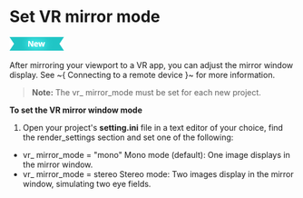 # Set VR mirror mode

[![NEW](../images/new.png "What else is new in v1.6?")](../release_notes/readme_1.6.html)

After mirroring your viewport to a VR app, you can adjust the mirror window display. See ~{ Connecting to a remote device }~ for more information.

  >**Note:** The vr_ mirror_mode must be set for each new project.

**To set the VR mirror window mode**

1. Open your project's **setting.ini** file in a text editor of your choice, find the render_settings section and set one of the following:
  - vr_ mirror_mode = "mono"
    Mono mode (default): One image displays in the mirror window.
  - vr_ mirror_mode = stereo
    Stereo mode: Two images display in the mirror window, simulating two eye fields.
